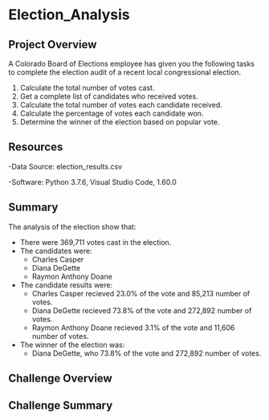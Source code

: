 # Election_Analysis
##

## Project Overview
A Colorado Board of Elections employee has given you the following tasks to complete the election audit of a recent local congressional election.

1. Calculate the total number of votes cast.
2. Get a complete list of candidates who received votes.
3. Calculate the total number of votes each candidate received.
4. Calculate the percentage of votes each candidate won.
5. Determine the winner of the election based on popular vote.

## Resources
-Data Source: election_results.csv

-Software: Python 3.7.6, Visual Studio Code, 1.60.0

## Summary
The analysis of the election show that:
- There were 369,711 votes cast in the election.
- The candidates were:
  - Charles Casper
  - Diana DeGette
  - Raymon Anthony Doane
- The candidate results were:
  - Charles Casper recieved 23.0% of the vote and 85,213 number of votes.
  - Diana DeGette recieved 73.8% of the vote and 272,892 number of votes.
  - Raymon Anthony Doane recieved 3.1% of the vote and 11,606 number of votes.
- The winner of the election was:
  - Diana DeGette, who 73.8% of the vote and 272,892 number of votes.

## Challenge Overview

## Challenge Summary 
